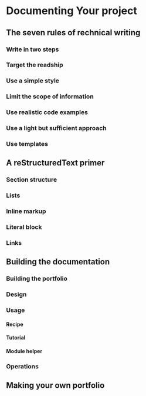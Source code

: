 # Documenting Your project
## The seven rules of rechnical writing 
### Write in two steps 
### Target the readship
### Use a simple style 
### Limit the scope of information
### Use realistic code examples
### Use a light but sufficient approach
### Use templates 

## A reStructuredText primer 
### Section structure 
### Lists 
### Inline markup
### Literal block 
### Links 

## Building the documentation
### Building the portfolio
### Design
### Usage 
#### Recipe 
#### Tutorial 
#### Module helper 
### Operations 

## Making your own portfolio